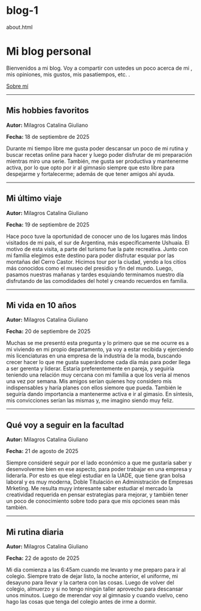 # blog-1
<main>about.html</main>
<!DOCTYPE html>
<html lang="es">
<head>
  <meta charset="UTF-8">
  <title>Mi blog personal</title>
</head>
<body>
  <h1>Mi blog personal</h1>
  <p>Bienvenidos a mi blog. Voy a compartir con ustedes un poco acerca de mi , mis opiniones, mis gustos, mis pasatiempos, etc.  .</p>

  <a href="about.html">Sobre mí</a>

  <hr>

  <!-- Publicación 1 -->
  <h2>Mis hobbies favoritos</h2>
  <p><strong>Autor:</strong> Milagros Catalina Giuliano</p>
  <p><strong>Fecha:</strong> 18 de septiembre de 2025</p>
  <p>Durante mi tiempo libre me gusta poder descansar un poco de mi rutina y buscar recetas online para hacer y luego poder disfrutar de mi preparación mientras miro una serie. También, me gusta ser productiva y mantenerme activa, por lo que opto por ir al gimnasio siempre que esto libre para despejarme y fortalecerme; además de que tener amigos ahí ayuda.</p>


  <hr>

  <!-- Publicación 2 -->
  <h2>Mi último viaje</h2>
  <p><strong>Autor:</strong> Milagros Catalina Giuliano</p>
  <p><strong>Fecha:</strong> 19 de septiembre de 2025</p>
  <p>Hace poco tuve la oportunidad de conocer uno de los lugares más lindos visitados de mi país, el sur de Argentina, más específicamente Ushuaia. El motivo de esta visita, a parte del turismo fue la pate recreativa. Junto con mi familia elegimos este destino para poder disfrutar esquiar por las montañas del Cerro Castor. Hicimos tour por la ciudad, yendo a los citios más conocidos como el museo del presidio y fin del mundo. Luego, pasamos nuestras mañanas y tardes esquiando  terminamos nuestro día disfrutando de las comodidades del hotel y creando recuerdos en familia.</p>

  <hr>

  <!-- Publicación 3 -->
  <h2>Mi vida en 10 años</h2>
  <p><strong>Autor:</strong> Milagros Catalina Giuliano</p>
  <p><strong>Fecha:</strong> 20 de septiembre de 2025</p>
  <p>Muchas se me presentó esta pregunta y lo primero que se me ocurre es a mi viviendo en mi propio departamento, ya voy a estar recibida y ejerciendo mis licenciaturas en una empresa de la industria de la moda, buscando crecer  hacer lo que me gusta superándome cada día más para poder llega a ser gerenta y liderar. Estaría preferentemente en pareja, y seguiría teniendo una relación muy cercana con mi familia a que los vería al menos una vez por semana. Mis amigos serían quienes hoy considero mis indispensables y haría planes con ellos siemore que pueda. También le seguiría dando importancia a mantenerme activa e ir al gimasio. En síntesis, mis convicciones serían las mismas y, me imagino siendo muy feliz.</p>

  <hr>

  <!-- Publicación 4 -->
  <h2>Qué voy a seguir en la facultad</h2>
  <p><strong>Autor:</strong> Milagros Catalina Giuliano</p>
  <p><strong>Fecha:</strong> 21 de agosto de 2025</p>
  <p>Siempre consideré seguir por el lado económico a que me gustaría saber y desenvolverme bien en ese aspecto, para poder trabajar en una empresa y liderarla. Por esto es que elegí estudiar en la UADE, que tiene gran bolsa laboral y es muy moderna, Doble Titulación en Administración de Empresas  Mrketing. Me resulta muyy interesante saber estudiar el mercado  la creatividad requerida en pensar estrategias para mejorar, y también tener un poco de conocimiento sobre todo para que mis opciones sean más también.</p>


  <hr>

  <!-- Publicación 5 -->
  <h2>Mi rutina diaria</h2>
  <p><strong>Autor:</strong> Milagros Catalina Giuliano</p>
  <p><strong>Fecha:</strong> 22 de agosto de 2025</p>
  <p>Mi día comienza a las 6:45am cuando me levanto y me preparo para ir al colegio. Siempre trato de dejar listo, la noche anterior, el uniforme, mi desayuno para llevar y la cartera con las cosas. Luego de volver del colegio, almuerzo y si no tengo ningún taller aprovecho para descansar unos minutos. Luego de merendar voy al gimnasio y cuando vuelvo, ceno  hago las cosas que tenga del colegio antes de irme a dormir.</p>

</body>
</html>
